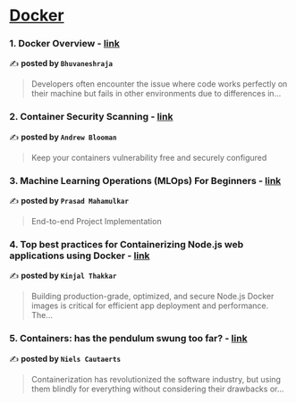 
<h1><a href=https://medium.com/tag/docker/recommended target="_blank" rel="noopener noreferrer">Docker</a></h1>
<h3>1. Docker Overview - <a href="https://medium.com/@bhuvaneshraja113/docker-overview-44cdb05ecd8a" target="_blank" rel="noopener noreferrer">link</a></h3>

✍️ **posted by `Bhuvaneshraja`**

<blockquote>Developers often encounter the issue where code works perfectly on their machine but fails in other environments due to differences in…</blockquote>

<h3>2. Container Security Scanning - <a href="https://medium.com/itnext/container-security-scanning-f16b438db58d" target="_blank" rel="noopener noreferrer">link</a></h3>

✍️ **posted by `Andrew Blooman`**

<blockquote>Keep your containers vulnerability free and securely configured</blockquote>

<h3>3. Machine Learning Operations (MLOps) For Beginners - <a href="https://medium.com/towards-data-science/machine-learning-operations-mlops-for-beginners-a5686bfe02b2" target="_blank" rel="noopener noreferrer">link</a></h3>

✍️ **posted by `Prasad Mahamulkar`**

<blockquote>End-to-end Project Implementation</blockquote>

<h3>4. Top best practices for Containerizing Node.js web applications using Docker - <a href="https://medium.com/@thakkarkinjal2000/top-best-practices-for-containerizing-node-js-web-applications-using-docker-99e0746158d4" target="_blank" rel="noopener noreferrer">link</a></h3>

✍️ **posted by `Kinjal Thakkar`**

<blockquote>Building production-grade, optimized, and secure Node.js Docker images is critical for efficient app deployment and performance. The…</blockquote>

<h3>5. Containers: has the pendulum swung too far? - <a href="https://medium.com/itnext/containers-has-the-pendulum-swung-too-far-208ad02a6b42" target="_blank" rel="noopener noreferrer">link</a></h3>

✍️ **posted by `Niels Cautaerts`**

<blockquote>Containerization has revolutionized the software industry, but using them blindly for everything without considering their drawbacks or…</blockquote>

